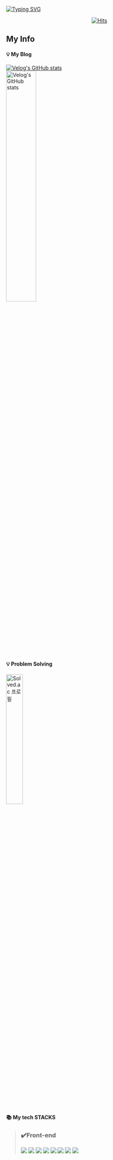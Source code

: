 [![Typing SVG](https://readme-typing-svg.herokuapp.com?font=Fira+Code&pause=1000&color=00000097&vCenter=true&multiline=true&repeat=false&width=435&lines=+Software+Developer%3A+James+Joe)](https://git.io/typing-svg)

<div align="center">
  <a href="https://hits.seeyoufarm.com">
    <img src="https://hits.seeyoufarm.com/api/count/incr/badge.svg?url=https%3A%2F%2Fgithub.com%2FJamesJoe0830&count_bg=%234AA802&title_bg=%23414141&icon=nextdoor.svg&icon_color=%23FFFFFF&title=hits&edge_flat=false" alt="Hits" />
  </a>
</div>

<h2> My Info </h2>


  <div>
    <h4> 💡 My Blog</h4> 
    <a href="https://velog.io/@kyeun95">
      <img src="https://velog-readme-stats.vercel.app/api/badge?name=James" alt="Velog's GitHub stats">
    </a> <br>
    <a href="https://github.com/jamesjoe0830/velog-readme-stats">
      <img src="https://velog-readme-stats.vercel.app/api?name=kyeun95" alt="Velog's GitHub stats" style="width: 40%;">
    </a>
   
  </div>
</div>

<br>
<h4> 💡 Problem Solving</h4>
 <a href="https://solved.ac/kyeun95">
      <img src="http://mazassumnida.wtf/api/v2/generate_badge?boj=kyeun95" alt="Solved.ac 프로필" style="width:30%;">
    </a>
    
<div><h4>📚 My tech STACKS</h4></div>

> ### ✔️Front-end 
><div>
><img src="https://img.shields.io/badge/python-3776AB?style=flat&logo=python&logoColor=white">
><img src="https://img.shields.io/badge/html5-E34F26?style=flat&logo=html5&logoColor=white">
><img src="https://img.shields.io/badge/css-1572B6?style=flat&logo=css3&logoColor=white">
><img src="https://img.shields.io/badge/javascript-F7DF1E?style=flate&logo=javascript&logoColor=black">
><img src="https://img.shields.io/badge/react-61DAFB?style=flat&logo=react&logoColor=black">
><img src="https://img.shields.io/badge/node.js-339933?style=flate&logo=Node.js&logoColor=white">
><img src="https://img.shields.io/badge/styled-components-DB7093?style=flat&logo=styled-components&logoColor=white"/>
><img src="https://img.shields.io/badge/git-F05032?style=flat&logo=git&logoColor=white">
></div>
